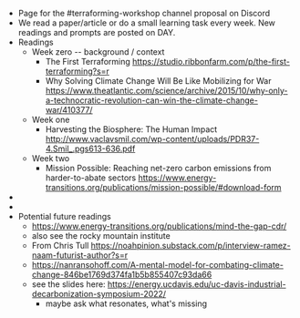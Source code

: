 - Page for the #terraforming-workshop channel proposal on Discord
- We read a paper/article or do a small learning task every week. New readings and prompts are posted on DAY.
- Readings
    - Week zero -- background / context
        - The First Terraforming https://studio.ribbonfarm.com/p/the-first-terraforming?s=r 
        - Why Solving Climate Change Will Be Like Mobilizing for War https://www.theatlantic.com/science/archive/2015/10/why-only-a-technocratic-revolution-can-win-the-climate-change-war/410377/ 
    - Week one
        - Harvesting the Biosphere: The Human Impact http://www.vaclavsmil.com/wp-content/uploads/PDR37-4.Smil_.pgs613-636.pdf 
    - Week two
        - Mission Possible: Reaching net-zero carbon emissions from harder-to-abate sectors https://www.energy-transitions.org/publications/mission-possible/#download-form 
- 
- 
- Potential future readings
    - https://www.energy-transitions.org/publications/mind-the-gap-cdr/
    - also see the rocky mountain institute
    - From Chris Tull https://noahpinion.substack.com/p/interview-ramez-naam-futurist-author?s=r 
    - https://nanransohoff.com/A-mental-model-for-combating-climate-change-846be1769d374fa1b5b855407c93da66
    - see the slides here: https://energy.ucdavis.edu/uc-davis-industrial-decarbonization-symposium-2022/ 
        - maybe ask what resonates, what's missing
